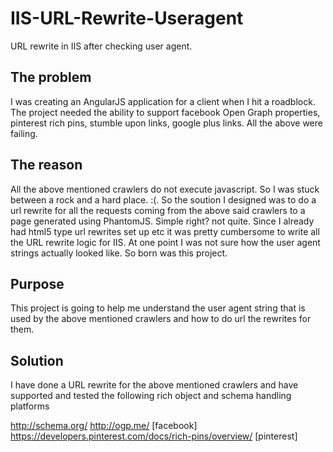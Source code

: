 # IIS-URL-Rewrite-Useragent
URL rewrite in IIS after checking user agent.

##  The problem

I was creating an AngularJS application for a client when I hit a roadblock. The project needed the ability to support facebook Open Graph properties, pinterest rich pins, stumble upon links, google plus links. All the above were failing. 

## The reason

All the above mentioned crawlers do not execute javascript. So I was stuck between a rock and a hard place. :(. So the soution I designed was to do a url rewrite for all the requests coming from the above said crawlers to a page generated using PhantomJS. Simple right? not quite. Since I already had html5 type url rewrites set up etc it was pretty cumbersome to write all the URL rewrite logic for IIS. At one point I was not sure how the user agent strings actually looked like. So born was this project.

## Purpose

This project is going to help me understand the user agent string that is used by the above mentioned crawlers and how to do url the rewrites for them.

## Solution

I have done a URL rewrite for the above mentioned crawlers and have supported and tested the following rich object and schema handling platforms

http://schema.org/
http://ogp.me/ [facebook]
https://developers.pinterest.com/docs/rich-pins/overview/ [pinterest]